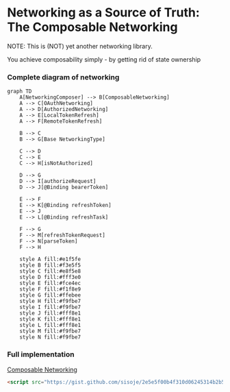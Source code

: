 # Networking as a Source of Truth: The Composable Networking
NOTE: This is (NOT) yet another networking library.

You achieve composability simply - by getting rid of state ownership

### Complete diagram of networking

```mermaid
graph TD
    A[NetworkingComposer] --> B[ComposableNetworking]
    A --> C[OAuthNetworking]
    A --> D[AuthorizedNetworking]
    A --> E[LocalTokenRefresh]
    A --> F[RemoteTokenRefresh]
    
    B --> C
    B --> G[Base NetworkingType]
    
    C --> D
    C --> E
    C --> H[isNotAuthorized]
    
    D --> G
    D --> I[authorizeRequest]
    D --> J[@Binding bearerToken]
    
    E --> F
    E --> K[@Binding refreshToken]
    E --> J
    E --> L[@Binding refreshTask]
    
    F --> G
    F --> M[refreshTokenRequest]
    F --> N[parseToken]
    F --> H
    
    style A fill:#e1f5fe
    style B fill:#f3e5f5
    style C fill:#e8f5e8
    style D fill:#fff3e0
    style E fill:#fce4ec
    style F fill:#f1f8e9
    style G fill:#ffebee
    style H fill:#f9fbe7
    style I fill:#f9fbe7
    style J fill:#fff8e1
    style K fill:#fff8e1
    style L fill:#fff8e1
    style M fill:#f9fbe7
    style N fill:#f9fbe7
```

### Full implementation

[Composable Networking]([https://gist.github.com/yourusername/your-gist-id](https://gist.github.com/sisoje/2e5e5f00b4f310d06245314b2b560376))

```html
<script src="https://gist.github.com/sisoje/2e5e5f00b4f310d06245314b2b560376.js"></script>
```



